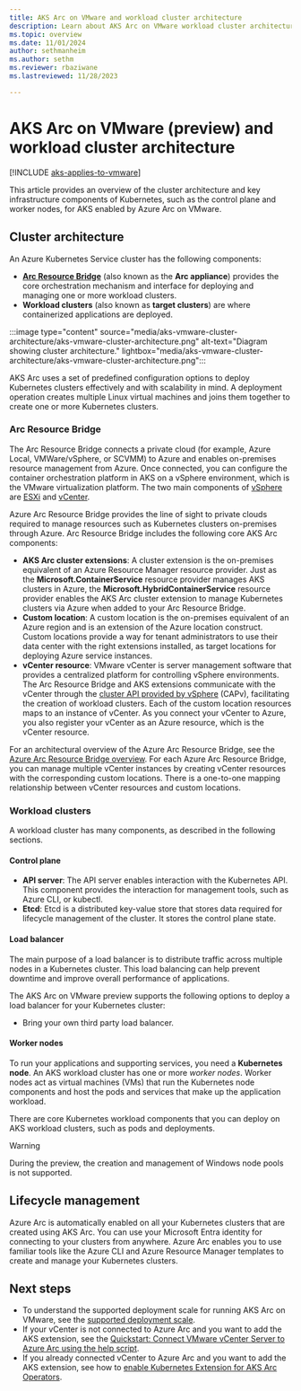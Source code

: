 ```yaml
---
title: AKS Arc on VMware and workload cluster architecture
description: Learn about AKS Arc on VMware workload cluster architecture.
ms.topic: overview
ms.date: 11/01/2024
author: sethmanheim
ms.author: sethm 
ms.reviewer: rbaziwane
ms.lastreviewed: 11/28/2023

---
```


# AKS Arc on VMware (preview) and workload cluster architecture 

[!INCLUDE [aks-applies-to-vmware](includes/aks-hci-applies-to-skus/aks-applies-to-vmware.md)]

This article provides an overview of the cluster architecture and key infrastructure components of Kubernetes, such as the control plane and worker nodes, for AKS enabled by Azure Arc on VMware.

## Cluster architecture

An Azure Kubernetes Service cluster has the following components:

- **[Arc Resource Bridge](/azure/azure-arc/resource-bridge/overview)** (also known as the **Arc appliance**) provides the core orchestration mechanism and interface for deploying and managing one or more workload clusters.
- **Workload clusters** (also known as **target clusters**) are where containerized applications are deployed.

:::image type="content" source="media/aks-vmware-cluster-architecture/aks-vmware-cluster-architecture.png" alt-text="Diagram showing cluster architecture." lightbox="media/aks-vmware-cluster-architecture/aks-vmware-cluster-architecture.png":::

AKS Arc uses a set of predefined configuration options to deploy Kubernetes clusters effectively and with scalability in mind. A deployment operation creates multiple Linux virtual machines and joins them together to create one or more Kubernetes clusters.

### Arc Resource Bridge

The Arc Resource Bridge connects a private cloud (for example, Azure Local, VMWare/vSphere, or SCVMM) to Azure and enables on-premises resource management from Azure. Once connected, you can configure the container orchestration platform in AKS on a vSphere environment, which is the VMware virtualization platform. The two main components of [vSphere](https://docs.vmware.com/en/VMware-vSphere/index.html) are [ESXi](https://www.vmware.com/products/esxi-and-esx.html) and [vCenter](https://www.vmware.com/products/vcenter.html).

Azure Arc Resource Bridge provides the line of sight to private clouds required to manage resources such as Kubernetes clusters on-premises through Azure. Arc Resource Bridge includes the following core AKS Arc components:

- **AKS Arc cluster extensions**: A cluster extension is the on-premises equivalent of an Azure Resource Manager resource provider. Just as the **Microsoft.ContainerService** resource provider manages AKS clusters in Azure, the **Microsoft.HybridContainerService** resource provider enables the AKS Arc cluster extension to manage Kubernetes clusters via Azure when added to your Arc Resource Bridge.
- **Custom location**: A custom location is the on-premises equivalent of an Azure region and is an extension of the Azure location construct. Custom locations provide a way for tenant administrators to use their data center with the right extensions installed, as target locations for deploying Azure service instances.
- **vCenter resource**: VMware vCenter is server management software that provides a centralized platform for controlling vSphere environments. The Arc Resource Bridge and AKS extensions communicate with the vCenter through the [cluster API provided by vSphere](https://github.com/kubernetes-sigs/cluster-api-provider-vsphere/) (CAPv), facilitating the creation of workload clusters. Each of the custom location resources maps to an instance of vCenter. As you connect your vCenter to Azure, you also register your vCenter as an Azure resource, which is the vCenter resource.

For an architectural overview of the Azure Arc Resource Bridge, see the [Azure Arc Resource Bridge overview](/azure/azure-arc/resource-bridge/overview#overview). For each Azure Arc Resource Bridge, you can manage multiple vCenter instances by creating vCenter resources with the corresponding custom locations. There is a one-to-one mapping relationship between vCenter resources and custom locations.

### Workload clusters

A workload cluster has many components, as described in the following sections.

#### Control plane

- **API server**: The API server enables interaction with the Kubernetes API. This component provides the interaction for management tools, such as Azure CLI, or kubectl.
- **Etcd**: Etcd is a distributed key-value store that stores data required for lifecycle management of the cluster. It stores the control plane state.

#### Load balancer

The main purpose of a load balancer is to distribute traffic across multiple nodes in a Kubernetes cluster. This load balancing can help prevent downtime and improve overall performance of applications.

The AKS Arc on VMware preview supports the following options to deploy a load balancer for your Kubernetes cluster:

- Bring your own third party load balancer.

#### Worker nodes

To run your applications and supporting services, you need a **Kubernetes node**. An AKS workload cluster has one or more *worker nodes*. Worker nodes act as virtual machines (VMs) that run the Kubernetes node components and host the pods and services that make up the application workload.

There are core Kubernetes workload components that you can deploy on AKS workload clusters, such as pods and deployments.

> [!WARNING]
> During the preview, the creation and management of Windows node pools is not supported.

## Lifecycle management

Azure Arc is automatically enabled on all your Kubernetes clusters that are created using AKS Arc. You can use your Microsoft Entra identity for connecting to your clusters from anywhere. Azure Arc enables you to use familiar tools like the Azure CLI and Azure Resource Manager templates to create and manage your Kubernetes clusters.

## Next steps

- To understand the supported deployment scale for running AKS Arc on VMware, see the [supported deployment scale](aks-vmware-scale-requirements.md).
- If your vCenter is not connected to Azure Arc and you want to add the AKS extension, see the [Quickstart: Connect VMware vCenter Server to Azure Arc using the help script](/azure/azure-arc/vmware-vsphere/quick-start-connect-vcenter-to-arc-using-script).
- If you already connected vCenter to Azure Arc and you want to add the AKS extension, see how to [enable Kubernetes Extension for AKS Arc Operators](aks-vmware-install-kubernetes-extension.md).
